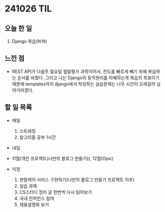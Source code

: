 # 241026 TIL

## 오늘 한 일
1. Django 복습(N:N)


## 느낀 점
  - REST API가 다음주 월요일 월말평가 과목이어서, 진도를 빠르게 빼기 위해 복습하는 순서를 바꿨다. 그리고 나는 Django의 동작원리를 이해하는게 복습의 목표이기 때문에 templates까지 django에서 작성하는 실습문제는 너무 시간이 오래걸려 넘어가야겠다.

## 할 일 목록
  - 매일
    1. 스트레칭
    2. 알고리즘 공부 1시간

  - 내일
  
  - 11월(개인 프로젝트(나만의 블로그 만들기)), 12월(Opic)

  - 미정
    1. 멘탈케어 서비스 구현하기(나만의 블로그 만들기 프로젝트 이후)
    2. 실습 과제
    3. CS스터디 정리 글 한번씩 다시 읽어보기
    4. 국내 컨퍼런스 참여
    5. 채용설명회 보기